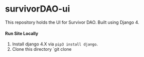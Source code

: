 # survivorDAO-ui

This repository holds the UI for Survivor DAO. Built using Django 4.

#### Run Site Locally

1. Install django 4.X via `pip3 install django`.
2. Clone this directory `git clone 
